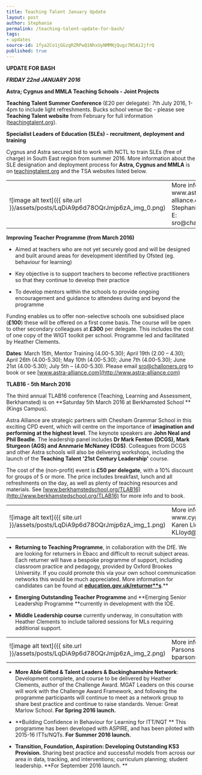 ```yaml
---
title: Teaching Talent January Update
layout: post
author: Stephanie
permalink: /teaching-talent-update-for-bash/
tags:
- updates
source-id: 1fya2Co1jGGzgRZRPwQ1NhxUyNMMNjQugz7N5Ai2jfrQ
published: true
---
```

**UPDATE FOR BASH**

**_FRIDAY 22nd JANUARY 2016_**

**Astra; Cygnus and MMLA Teaching Schools - Joint Projects**

**Teaching Talent Summer Conference** (£20 per delegate): 7th July 2016, 1-4pm to include light refreshments.   Bucks school venue tbc - please see **Teaching Talent website** from February for full information ([teachingtalent.org](http://teachingtalent.org/)).

**Specialist Leaders of Education (SLEs) - recruitment, deployment and training**

Cygnus and Astra secured bid to work with NCTL to train SLEs (free of charge) in South East region from summer 2016.  More information about the SLE designation and deployment process for **Astra, Cygnus and MMLA** is on [teachingtalent.org](http://teachingtalent.org/) and the TSA websites listed below.

<table>
  <tr>
    <td>![image alt text]({{ site.url }}/assets/posts/LqDiA9p6d78OQrJmjp6zA_img_0.png)</td>
    <td>More info: www.astra-alliance.com
Stephanie Rodgers 
E: sro@challoners.org</td>
  </tr>
</table>

**Improving Teacher Programme (from March 2016)**

* Aimed at teachers who are not yet securely good and will be designed and built around areas for development identified by Ofsted (eg. behaviour for learning)

* Key objective is to support teachers to become reflective practitioners so that they continue to develop their practice 

* To develop mentors within the schools to provide ongoing encouragement and guidance to attendees during and beyond the programme 

Funding enables us to offer non-selective schools one subsidised place (**£100**) these will be offered on a first come basis.  The course will be open to other secondary colleagues at **£300** per delegate. This includes the cost of one copy of the WIGT toolkit per school.  Programme led and facilitated by Heather Clements.

**Dates**: March 15th, Mentor Training (4.00-5.30); April 19th (2.00 – 4.30); April 26th (4.00-5.30); May 10th (4.00-5.30); June 7th (4.00-5.30); June 21st (4.00-5.30); July 5th – (4.00-5.30).    Please email [sro@challoners.org](mailto:sro@challoners.org) to book or see [www.astra-alliance.com](http://www.astra-alliance.com)

**TLAB16 - 5th March 2016**

The third annual TLAB16 conference (Teaching, Learning and Assessment, Berkhamsted) is on **Saturday 5th March 2016 at Berkhamsted School **(Kings Campus).  

Astra Alliance are strategic partners with Chesham Grammar School in this exciting CPD event, which will centre on the importance of **imagination and performing at the highest level**.  The keynote speakers are **John Neal and Phil Beadle**. The leadership panel includes **Dr Mark Fenton (DCGS), Mark Sturgeon (AGS) and Annmarie McNaney (CGS)**. Colleagues from DCGS and other Astra schools will also be delivering workshops, including the launch of the **Teaching Talent '21st Century Leadership'** course.

The cost of the (non-profit) event is **£50 per delegate**, with a 10% discount for groups of 5 or more.  The price includes breakfast, lunch and all refreshments on the day, as well as plenty of teaching resources and materials.  See [www.berkhamstedschool.org/TLAB16](http://www.berkhamstedschool.org/TLAB16) for more info and to book.

<table>
  <tr>
    <td>![image alt text]({{ site.url }}/assets/posts/LqDiA9p6d78OQrJmjp6zA_img_1.png)</td>
    <td>More info: www.cygnustsa.co.uk
Karen Lloyd
E: KLloyd@whs.bucks.sch.uk</td>
  </tr>
</table>

* **Returning to Teaching Programme**, in collaboration with the DfE. We are looking for returners in Ebacc and difficult to recruit subject areas. Each returner will have a bespoke programme of support, including classroom practice and pedagogy, provided by Oxford Brookes University. If you could promote this via your own school communication networks this would be much appreciated. More information for candidates can be found at **[education.gov.uk/returner**s](http://education.gov.uk/returners)**.**

* **Emerging Outstanding Teacher Programme** and **Emerging Senior Leadership Programme **currently in development with the IOE.

* **Middle Leadership course** currently underway, in consultation with Heather Clements to include tailored sessions for MLs requiring additional support. 

<table>
  <tr>
    <td>![image alt text]({{ site.url }}/assets/posts/LqDiA9p6d78OQrJmjp6zA_img_2.png)</td>
    <td>More info: 
Dr Ben Parsons
E: bparsons@swbgs.com</td>
  </tr>
</table>

* **More Able Gifted & Talent Leaders & Buckinghamshire Network**: Development complete, and course to be delivered by Heather Clements, author of the Challenge Award. MGAT Leaders on this course will work with the Challenge Award Framework, and following the programme participants will continue to meet as a network group to share best practice and continue to raise standards.  Venue: Great Marlow School. **For Spring 2016 launch.**

* **Building Confidence in Behaviour for Learning for ITT/NQT ** This programme has been developed with ASPIRE, and has been piloted with 2015-16 ITTs/NQTs. **For** **Summer 2016 launch.**

* **Transition, Foundation, Aspiration: Developing Outstanding KS3 Provision.** Sharing best practice and successful models from across our area in data, tracking, and interventions; curriculum planning; student leadership.  **For September 2016 launch. **
